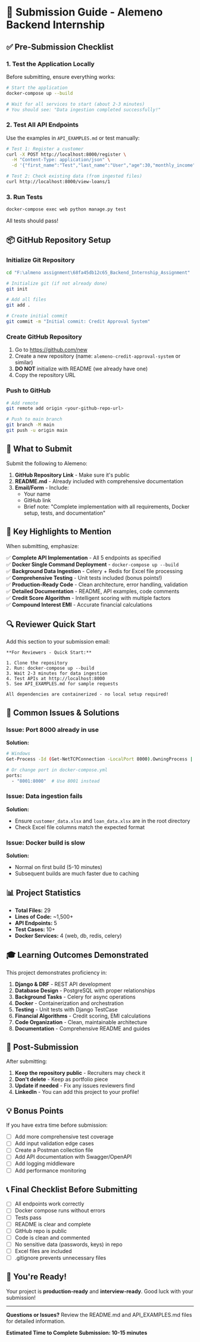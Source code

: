 # 🎯 Submission Guide - Alemeno Backend Internship

## ✅ Pre-Submission Checklist

### 1. Test the Application Locally

Before submitting, ensure everything works:

```bash
# Start the application
docker-compose up --build

# Wait for all services to start (about 2-3 minutes)
# You should see: "Data ingestion completed successfully!"
```

### 2. Test All API Endpoints

Use the examples in `API_EXAMPLES.md` or test manually:

```bash
# Test 1: Register a customer
curl -X POST http://localhost:8000/register \
  -H "Content-Type: application/json" \
  -d '{"first_name":"Test","last_name":"User","age":30,"monthly_income":50000,"phone_number":9876543210}'

# Test 2: Check existing data (from ingested files)
curl http://localhost:8000/view-loans/1
```

### 3. Run Tests

```bash
docker-compose exec web python manage.py test
```

All tests should pass!

## 📦 GitHub Repository Setup

### Initialize Git Repository

```bash
cd "F:\almeno assignment\68fa45db12c65_Backend_Internship_Assignment"

# Initialize git (if not already done)
git init

# Add all files
git add .

# Create initial commit
git commit -m "Initial commit: Credit Approval System"
```

### Create GitHub Repository

1. Go to https://github.com/new
2. Create a new repository (name: `alemeno-credit-approval-system` or similar)
3. **DO NOT** initialize with README (we already have one)
4. Copy the repository URL

### Push to GitHub

```bash
# Add remote
git remote add origin <your-github-repo-url>

# Push to main branch
git branch -M main
git push -u origin main
```

## 📝 What to Submit

Submit the following to Alemeno:

1. **GitHub Repository Link** - Make sure it's public
2. **README.md** - Already included with comprehensive documentation
3. **Email/Form** - Include:
   - Your name
   - GitHub link
   - Brief note: "Complete implementation with all requirements, Docker setup, tests, and documentation"

## 🌟 Key Highlights to Mention

When submitting, emphasize:

✅ **Complete API Implementation** - All 5 endpoints as specified  
✅ **Docker Single Command Deployment** - `docker-compose up --build`  
✅ **Background Data Ingestion** - Celery + Redis for Excel file processing  
✅ **Comprehensive Testing** - Unit tests included (bonus points!)  
✅ **Production-Ready Code** - Clean architecture, error handling, validation  
✅ **Detailed Documentation** - README, API examples, code comments  
✅ **Credit Score Algorithm** - Intelligent scoring with multiple factors  
✅ **Compound Interest EMI** - Accurate financial calculations  

## 🔍 Reviewer Quick Start

Add this section to your submission email:

```
**For Reviewers - Quick Start:**

1. Clone the repository
2. Run: docker-compose up --build
3. Wait 2-3 minutes for data ingestion
4. Test APIs at http://localhost:8000
5. See API_EXAMPLES.md for sample requests

All dependencies are containerized - no local setup required!
```

## 🐛 Common Issues & Solutions

### Issue: Port 8000 already in use
**Solution:** 
```bash
# Windows
Get-Process -Id (Get-NetTCPConnection -LocalPort 8000).OwningProcess | Stop-Process

# Or change port in docker-compose.yml
ports:
  - "8001:8000"  # Use 8001 instead
```

### Issue: Data ingestion fails
**Solution:**
- Ensure `customer_data.xlsx` and `loan_data.xlsx` are in the root directory
- Check Excel file columns match the expected format

### Issue: Docker build is slow
**Solution:**
- Normal on first build (5-10 minutes)
- Subsequent builds are much faster due to caching

## 📊 Project Statistics

- **Total Files:** 29
- **Lines of Code:** ~1,500+
- **API Endpoints:** 5
- **Test Cases:** 10+
- **Docker Services:** 4 (web, db, redis, celery)

## 🎓 Learning Outcomes Demonstrated

This project demonstrates proficiency in:

1. **Django & DRF** - REST API development
2. **Database Design** - PostgreSQL with proper relationships
3. **Background Tasks** - Celery for async operations
4. **Docker** - Containerization and orchestration
5. **Testing** - Unit tests with Django TestCase
6. **Financial Algorithms** - Credit scoring, EMI calculations
7. **Code Organization** - Clean, maintainable architecture
8. **Documentation** - Comprehensive README and guides

## 🚀 Post-Submission

After submitting:

1. **Keep the repository public** - Recruiters may check it
2. **Don't delete** - Keep as portfolio piece
3. **Update if needed** - Fix any issues reviewers find
4. **LinkedIn** - You can add this project to your profile!

## 💡 Bonus Points

If you have extra time before submission:

- [ ] Add more comprehensive test coverage
- [ ] Add input validation edge cases
- [ ] Create a Postman collection file
- [ ] Add API documentation with Swagger/OpenAPI
- [ ] Add logging middleware
- [ ] Add performance monitoring

## 📞 Final Checklist Before Submitting

- [ ] All endpoints work correctly
- [ ] Docker compose runs without errors
- [ ] Tests pass
- [ ] README is clear and complete
- [ ] GitHub repo is public
- [ ] Code is clean and commented
- [ ] No sensitive data (passwords, keys) in repo
- [ ] Excel files are included
- [ ] .gitignore prevents unnecessary files

## 🎉 You're Ready!

Your project is **production-ready** and **interview-ready**. Good luck with your submission!

---

**Questions or Issues?**
Review the README.md and API_EXAMPLES.md files for detailed information.

**Estimated Time to Complete Submission: 10-15 minutes**
